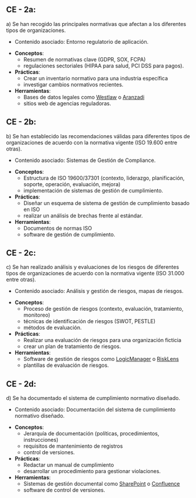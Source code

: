 ## CE - 2a:
a) Se han recogido las principales normativas que afectan a los diferentes tipos de organizaciones.
* Contenido asociado: Entorno regulatorio de aplicación.

- **Conceptos**: 
	- Resumen de normativas clave (GDPR, SOX, FCPA)
	- regulaciones sectoriales (HIPAA para salud, PCI DSS para pagos).
- **Prácticas**:
	- Crear un inventario normativo para una industria específica
	- investigar cambios normativos recientes.
- **Herramientas**:
	- Bases de datos legales como [Westlaw](https://www.westlaw.com/) o [Aranzadi](https://www.westlawinternational.com/)
	- sitios web de agencias reguladoras.

## CE - 2b:
b) Se han establecido las recomendaciones válidas para diferentes tipos de organizaciones de acuerdo con la normativa vigente (ISO 19.600 entre otras).
* Contenido asociado: Sistemas de Gestión de Compliance.

- **Conceptos**:
	- Estructura de ISO 19600/37301 (contexto, liderazgo, planificación, soporte, operación, evaluación, mejora)
	- implementación de sistemas de gestión de cumplimiento.
- **Prácticas**:
	- Diseñar un esquema de sistema de gestión de cumplimiento basado en ISO
	- realizar un análisis de brechas frente al estándar.
- **Herramientas**:
	- Documentos de normas ISO
	- software de gestión de cumplimiento.

## CE - 2c:
c) Se han realizado análisis y evaluaciones de los riesgos de diferentes tipos de organizaciones de acuerdo con la normativa vigente (ISO 31.000 entre otras).
* Contenido asociado: Análisis y gestión de riesgos, mapas de riesgos.

- **Conceptos**: 
	- Proceso de gestión de riesgos (contexto, evaluación, tratamiento, monitoreo)
	- técnicas de identificación de riesgos (SWOT, PESTLE)
	- métodos de evaluación.
- **Prácticas**:
	- Realizar una evaluación de riesgos para una organización ficticia
	- crear un plan de tratamiento de riesgos.
- **Herramientas**:
	- Software de gestión de riesgos como [LogicManager](https://www.logicmanager.com/) o [RiskLens](https://www.risklens.com/)
	- plantillas de evaluación de riesgos.

## CE - 2d:
d) Se ha documentado el sistema de cumplimiento normativo diseñado.
* Contenido asociado: Documentación del sistema de cumplimiento normativo diseñado.

- **Conceptos**:
	- Jerarquía de documentación (políticas, procedimientos, instrucciones)
	- requisitos de mantenimiento de registros
	- control de versiones.
- **Prácticas**:
	- Redactar un manual de cumplimiento
	- desarrollar un procedimiento para gestionar violaciones.
- **Herramientas**:
	- Sistemas de gestión documental como [SharePoint](https://www.microsoft.com/es-es/microsoft-365/sharepoint/collaboration) o [Confluence](https://www.atlassian.com/es/software/confluence)
	- software de control de versiones.